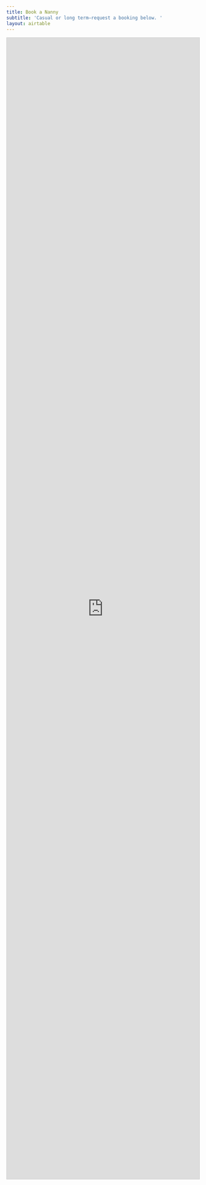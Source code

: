 ```yaml
---
title: Book a Nanny
subtitle: 'Casual or long term—request a booking below. '
layout: airtable
---
```


<script src="https://static.airtable.com/js/embed/embed_snippet_v1.js"></script><iframe class="airtable-embed airtable-dynamic-height" src="https://airtable.com/embed/shru2u7fSvfP7XfUs?backgroundColor=purple" frameborder="0" onmousewheel="" width="100%" height="2977" style="background: transparent; border: 1px solid #ccc;"></iframe>